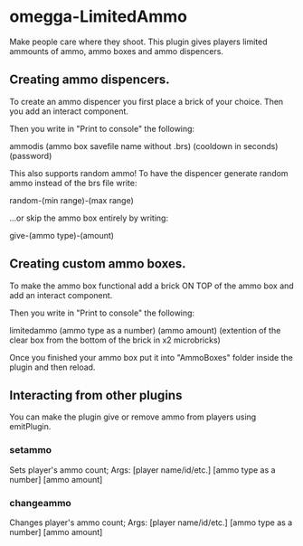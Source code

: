 # omegga-LimitedAmmo
Make people care where they shoot.
This plugin gives players limited ammounts of ammo, ammo boxes and ammo dispencers.

## Creating ammo dispencers.
To create an ammo dispencer you first place a brick of your choice. Then you add an interact component.

Then you write in "Print to console" the following:

ammodis (ammo box savefile name without .brs) (cooldown in seconds) (password)

This also supports random ammo! To have the dispencer generate random ammo instead of the brs file write:

random-(min range)-(max range)

...or skip the ammo box entirely by writing:

give-(ammo type)-(amount)

## Creating custom ammo boxes.
To make the ammo box functional add a brick ON TOP of the ammo box and add an interact component.

Then you write in "Print to console" the following:

limitedammo (ammo type as a number) (ammo amount) (extention of the clear box from the bottom of the brick in x2 microbricks)

Once you finished your ammo box put it into "AmmoBoxes" folder inside the plugin and then reload.

## Interacting from other plugins

You can make the plugin give or remove ammo from players using emitPlugin.

### setammo

Sets player's ammo count;
Args:
[player name/id/etc.] [ammo type as a number] [ammo amount]

### changeammo

Changes player's ammo count;
Args:
[player name/id/etc.] [ammo type as a number] [ammo amount]

